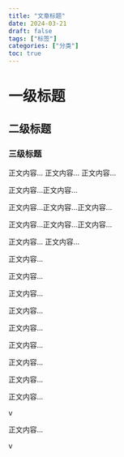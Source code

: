 ```yaml
---
title: "文章标题"
date: 2024-03-21
draft: false
tags: ["标签"]
categories: ["分类"]
toc: true
---
```


# 一级标题

## 二级标题

### 三级标题

正文内容...
正文内容...
正文内容...


正文内容...正文内容...

正文内容...正文内容...正文内容...


正文内容...正文内容...正文内容...

正文内容...
正文内容...

正文内容...

正文内容...

正文内容...

正文内容...

正文内容...

正文内容...

正文内容...

正文内容...

正文内容...

v

正文内容...

v
